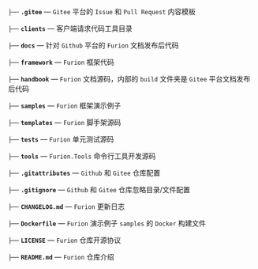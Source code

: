 `├──` **`.gitee`** — `Gitee` 平台的 `Issue` 和 `Pull Request` 内容模板

`├──` **`clients`** — 客户端请求代码工具目录

`├──` **`docs`** — 针对 `Github` 平台的 `Furion` 文档发布后代码

`├──` **`framework`** — `Furion` 框架代码

`├──` **`handbook`** — `Furion` 文档源码，内部的 `build` 文件夹是 `Gitee` 平台文档发布后代码

`├──` **`samples`** — `Furion` 框架演示例子

`├──` **`templates`** — `Furion` 脚手架源码

`├──` **`tests`** — `Furion` 单元测试源码

`├──` **`tools`** — `Furion.Tools` 命令行工具开发源码

`├──` **`.gitattributes`** — `Github` 和 `Gitee` 仓库配置

`├──` **`.gitignore`** — `Github` 和 `Gitee` 仓库忽略目录/文件配置

`├──` **`CHANGELOG.md`** — `Furion` 更新日志

`├──` **`Dockerfile`** — `Furion` 演示例子 `samples` 的 `Docker` 构建文件

`├──` **`LICENSE`** — `Furion` 仓库开源协议

`├──` **`README.md`** — `Furion` 仓库介绍
